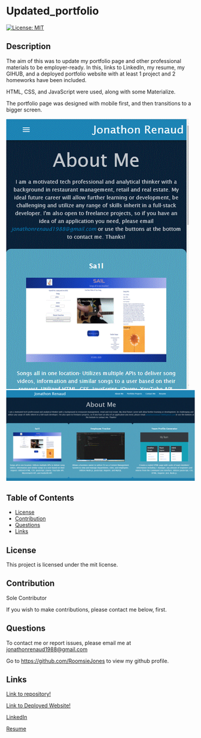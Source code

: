 # Updated_portfolio


[![License: MIT](https://img.shields.io/badge/License-MIT-yellow.svg)](https://opensource.org/licenses/MIT)
## Description

The aim of this was to update my portfolio page and other professional materials to be employer-ready.  In this, links to LinkedIn, my resume, my GIHUB, and a deployed portfolio website with at least 1 project and 2 homeworks have been included.

HTML, CSS, and JavaScript were used, along with some Materialize.

The portfolio page was designed with mobile first, and then transitions to a bigger screen. 

![Mobile View](./assets/images/mobile.GIF)
![Desktop View](./assets/images/website.GIF)
 
## Table of Contents 
* [License](#license)
* [Contribution](#contribution)
* [Questions](#questions)
* [Links](#links)
    
## License
This project is licensed under the mit license.
    
## Contribution 
    
Sole Contributor 

If you wish to make contributions, please contact me below, first.


## Questions
To contact me or report issues, please email me at jonathonrenaud1988@gmail.com

Go to https://github.com/RoomsieJones to view my github profile.    

## Links
[Link to repository!](https://github.com/roomsiejones/Updated_portfolio)

[Link to Deployed Website!](https://roomsiejones.github.io/Updated_portfolio/)

[LinkedIn](https://www.linkedin.com/in/jonathon-renaud-410910aa/)

[Resume](https://docs.google.com/document/d/1ub28BlsfOwQsW2EZ8ha5-XGSjncabLHVVOhax6jgi4w/edit?usp=sharing)

